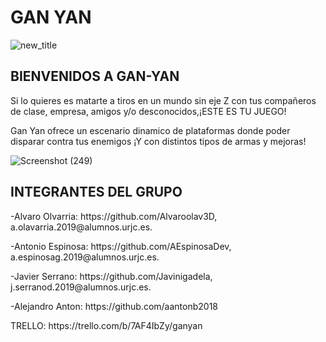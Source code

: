 <H1>GAN YAN</H1>

![new_title](https://user-images.githubusercontent.com/91082053/135495072-80ab305e-0060-41f5-a4ae-28d3be5912a0.png)



<H2>BIENVENIDOS A GAN-YAN</H2>

Si lo quieres es matarte a tiros en un mundo sin eje Z con tus compañeros de clase, empresa, amigos y/o desconocidos,¡ESTE ES TU JUEGO!

Gan Yan ofrece un escenario dinamico de plataformas donde poder disparar contra tus enemigos ¡Y con distintos tipos de armas y mejoras!

![Screenshot (249)](https://user-images.githubusercontent.com/91082053/135757258-db76fbf4-4c10-4eb8-90ff-faea3ab8571e.png)

<H2>INTEGRANTES DEL GRUPO</H2>
<p>-Alvaro Olvarria: https://github.com/Alvaroolav3D, a.olavarria.2019@alumnos.urjc.es.</p>
<p>-Antonio Espinosa: https://github.com/AEspinosaDev, a.espinosag.2019@alumnos.urjc.es.</p>
<p>-Javier Serrano: https://github.com/Javinigadela, j.serranod.2019@alumnos.urjc.es.</p> 
<p>-Alejandro Anton: https://github.com/aantonb2018</p>

<p>TRELLO: https://trello.com/b/7AF4IbZy/ganyan</P>
